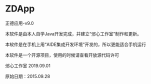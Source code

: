 # ZDApp
正德应用-v9.0

本软件是由本人自学Java开发完成，并建立“邠心工作室”制作和更新。

本软件是在手机上用“AIDE集成开发环境”开发的，所以更能适合手机运行

本软件是一个开源项目，使用的时候请查看开放源代码许可


邠心工作室
2019.09.01

原始日期：2015.09.28
